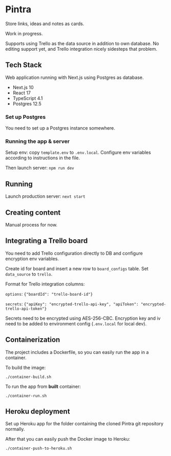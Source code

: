 # Pintra

Store links, ideas and notes as cards.

Work in progress.

Supports using Trello as the data source in addition to own database.
No editing support yet, and Trello integration nicely sidesteps that problem.

## Tech Stack

Web application running with Next.js using Postgres as database.

- Next.js 10
- React 17
- TypeScript 4.1
- Postgres 12.5

### Set up Postgres

You need to set up a Postgres instance somewhere.

### Running the app & server

Setup env: copy `template.env` to `.env.local`.
Configure env variables according to instructions in the file.

Then launch server: `npm run dev`

## Running

Launch production server: `next start`

## Creating content

Manual process for now.

## Integrating a Trello board

You need to add Trello configuration directly to DB and configure encryption env variables.

Create id for board and insert a new row to `board_configs` table.
Set `data_source` to `trello`.

Format for Trello integration columns:

`options`: `{"boardId": "trello-board-id"}`

`secrets`: `{"apiKey": "encrypted-trello-api-key", "apiToken": "encrypted-trello-api-token"}`

Secrets need to be encrypted using AES-256-CBC. Encryption key and iv need to be added to environment config (`.env.local` for local dev).

## Containerization

The project includes a Dockerfile, so you can easily run the app in a container.

To build the image:

```
./container-build.sh
```

To run the app from **built** container:

```
./container-run.sh
```

## Heroku deployment

Set up Heroku app for the folder containing the cloned Pintra git repository normally.

After that you can easily push the Docker image to Heroku:

```
./container-push-to-heroku.sh
```

